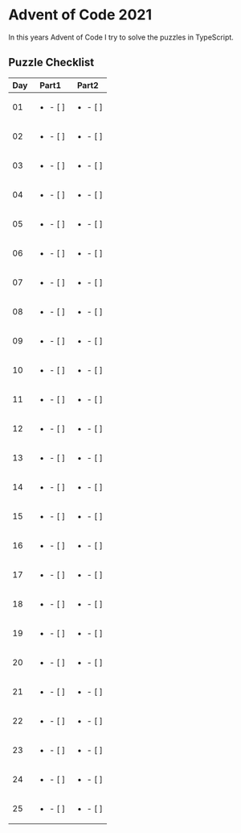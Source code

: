 # Advent of Code 2021

In this years Advent of Code I try to solve the puzzles in TypeScript.

## Puzzle Checklist

| Day | Part1 | Part2 |
|-----|-------|-------|
| 01  |  <ul><li>- [ ] </li><ul>  |  <ul><li>- [ ] </li><ul>  |
| 02  |  <ul><li>- [ ] </li><ul>  |  <ul><li>- [ ] </li><ul>  |
| 03  |  <ul><li>- [ ] </li><ul>  |  <ul><li>- [ ] </li><ul>  |
| 04  |  <ul><li>- [ ] </li><ul>  |  <ul><li>- [ ] </li><ul>  |
| 05  |  <ul><li>- [ ] </li><ul>  |  <ul><li>- [ ] </li><ul>  |
| 06  |  <ul><li>- [ ] </li><ul>  |  <ul><li>- [ ] </li><ul>  |
| 07  |  <ul><li>- [ ] </li><ul>  |  <ul><li>- [ ] </li><ul>  |
| 08  |  <ul><li>- [ ] </li><ul>  |  <ul><li>- [ ] </li><ul>  |
| 09  |  <ul><li>- [ ] </li><ul>  |  <ul><li>- [ ] </li><ul>  |
| 10  |  <ul><li>- [ ] </li><ul>  |  <ul><li>- [ ] </li><ul>  |
| 11  |  <ul><li>- [ ] </li><ul>  |  <ul><li>- [ ] </li><ul>  |
| 12  |  <ul><li>- [ ] </li><ul>  |  <ul><li>- [ ] </li><ul>  |
| 13  |  <ul><li>- [ ] </li><ul>  |  <ul><li>- [ ] </li><ul>  |
| 14  |  <ul><li>- [ ] </li><ul>  |  <ul><li>- [ ] </li><ul>  |
| 15  |  <ul><li>- [ ] </li><ul>  |  <ul><li>- [ ] </li><ul>  |
| 16  |  <ul><li>- [ ] </li><ul>  |  <ul><li>- [ ] </li><ul>  |
| 17  |  <ul><li>- [ ] </li><ul>  |  <ul><li>- [ ] </li><ul>  |
| 18  |  <ul><li>- [ ] </li><ul>  |  <ul><li>- [ ] </li><ul>  |
| 19  |  <ul><li>- [ ] </li><ul>  |  <ul><li>- [ ] </li><ul>  |
| 20  |  <ul><li>- [ ] </li><ul>  |  <ul><li>- [ ] </li><ul>  |
| 21  |  <ul><li>- [ ] </li><ul>  |  <ul><li>- [ ] </li><ul>  |
| 22  |  <ul><li>- [ ] </li><ul>  |  <ul><li>- [ ] </li><ul>  |
| 23  |  <ul><li>- [ ] </li><ul>  |  <ul><li>- [ ] </li><ul>  |
| 24  |  <ul><li>- [ ] </li><ul>  |  <ul><li>- [ ] </li><ul>  |
| 25  |  <ul><li>- [ ] </li><ul>  |  <ul><li>- [ ] </li><ul>  |